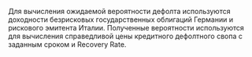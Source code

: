 Для вычисления ожидаемой вероятности дефолта используются доходности безрисковых государственных облигаций Германии и рискового эмитента Италии. 
Полученные вероятности используются для вычисления справедливой цены кредитного дефолтного свопа с заданным сроком и Recovery Rate.
